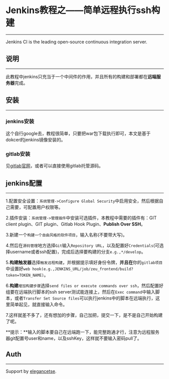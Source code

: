 # Jenkins教程之——简单远程执行ssh构建
___
Jenkins CI is the leading open-source continuous integration server.


## 说明
___
此教程中jenkins只充当于一个中间件的作用，并且所有的构建和部署都在**远端服务器**完成。

## 安装
___
### jenkins安装
这个自行google去，教程很简单，只要把war包下载执行即可，本文是基于dokcer的jenkins镜像安装的。 
### gitlab安装 
见[gitlab官网](https://gitlab.com/)，或者可以直接使用gitlab托管源码。

## jenkins配置
___
1.配置安全设置：`系统管理->Configure Global Security`中启用安全，然后根据自己需要，可配置用户权限等。  

2.插件安装：`系统管理->管理插件`中安装可选插件，本教程中需要的插件有：GIT client plugin、GIT plugin、Gitlab Hook Plugin、**Publish Over SSH**。  

3.新建一个`构建一个自由风格的软件项目`，输入名称(不要带大写)。  

4.然后在`源码管理`地方选择`Git`输入`Repository URL`，以及配置好`Credentials`(可选择username或者ssh配置)，完成后选择要构建的分支`e.g.,*/develop`。  

5.**构建触发器**选择`触发远程构建`，并根据提示填好身份令牌，**并且在**你的`gitlab项目`中设置好`web hook(e.g.,JENKINS_URL/job/zeu_frontend/build?token=TOKEN_NAME)`。  

6.**构建**`增加构建步骤`选择`send files or execute commands over ssh`，然后配置好组要在远端执行脚本的ssh server测试能连接上，然后在`Exec command`中输入脚本，或者`Transfer Set Source files`可以执行jenkins中的脚本在远端执行，这里简单起见，就直接输入命令。  

7.这样就差不多了，还有想加的步骤，自己加把，提交一下，是不是自己开始构建了呢。  

**提示：**输入的脚本要自己在远端跑一下，能完整跑通才行，注意为远程服务器git配置号user和name，以及sshKey，这样就不要输入密码pull了。  

## Auth
___
Support by [elegancetse](http://elegencetse.com).